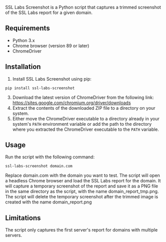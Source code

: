 SSL Labs Screenshot is a Python script that captures a trimmed screenshot of the SSL Labs report for a given domain.

## Requirements
- Python 3.x
- Chrome browser (version 89 or later)
- ChromeDriver

## Installation
1. Install SSL Labs Screenshot using pip:
```
pip install ssl-labs-screenshot
```
3. Download the latest version of ChromeDriver from the following link: https://sites.google.com/chromium.org/driver/downloads
4. Extract the contents of the downloaded ZIP file to a directory on your system.
5. Either move the ChromeDriver executable to a directory already in your system's `PATH` environment variable or add the path to the directory where you extracted the ChromeDriver executable to the `PATH` variable.

## Usage
Run the script with the following command:
```
ssl-labs-screenshot domain.com
```
Replace domain.com with the domain you want to test. The script will open a headless Chrome browser and load the SSL Labs report for the domain. It will capture a temporary screenshot of the report and save it as a PNG file in the same directory as the script, with the name domain_report_tmp.png. The script will delete the temporary screenshot after the trimmed image is created with the name domain_report.png

## Limitations
The script only captures the first server's report for domains with multiple servers.